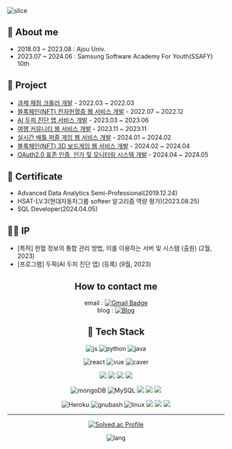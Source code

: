 ![slice](https://capsule-render.vercel.app/api?type=slice&color=auto&height=200&text=Hi,there&fontAlign=70&rotate=13&fontAlignY=25&desc=I'm%20Juyeori.&descAlign=70.&descAlignY=44)

<div>
  
  ## 👋 About me
  * 2018.03 ~ 2023.08 : Ajou Univ.
  * 2023.07 ~ 2024.06 : Samsung Software Academy For Youth(SSAFY) 10th

  ## 🌱 Project
  * [과제 채점 크롤러 개발](https://github.com/Juyeori/bbSelenium) - 2022.03 ~ 2022.03
  * [블록체인(NFT) 전자헌혈증 웹 서비스 개발](https://github.com/Juyeori/paran_bloodchain) - 2022.07 ~ 2022.12
  * [AI 두피 진단 앱 서비스 개발](https://github.com/Juyeori/DoPic) - 2023.03 ~ 2023.06
  * [여행 커뮤니티 웹 서비스 개발](https://github.com/Juyeori/JYTRIP) - 2023.11 ~ 2023.11
  * [실시간 배틀 퍼즐 게임 웹 서비스 개발](https://github.com/PuzzlePop/PuzzlePop-BE) - 2024.01 ~ 2024.02
  * [블록체인(NFT) 3D 보드게임 웹 서비스 개발](https://github.com/Sea-of-Secrets/sos) - 2024.02 ~ 2024.04
  * [OAuth2.0 표준 인증, 인가 및 모니터링 시스템 개발](https://github.com/Juyeori/SSAFYOAuth) - 2024.04 ~ 2024.05

  ## 📗 Certificate
  * Advanced Data Analytics Semi-Professional(2019.12.24)
  * HSAT-LV.3(현대자동차그룹 softeer 알고리즘 역량 평가)(2023.08.25)
  * SQL Developer(2024.04.05)

  ## 👨‍💼 IP
  * [특허] 헌혈 정보의 통합 관리 방법, 이를 이용하는 서버 및 시스템 (출원) (2월, 2023)
  * [프로그램] 두픽(AI 두피 진단 앱) (등록) (9월, 2023)

  <div align='center'>
    
  ## How to contact me
  
  email : [![Gmail Badge](https://img.shields.io/badge/Gmail-D14836?style=flat&logo=Gmail&logoColor=white)](mailto:dlwndus0728@ajou.ac.kr) <br/>
  blog : [![Blog](https://img.shields.io/badge/Tech%20Blog-555263?style=flat&logoColor=white)](http://juyeori.github.io/)

  </div>
  
  <div align='center'>
    
  ## 🚀 Tech Stack
    
  ![js](https://img.shields.io/badge/JavaScript-F7DF1E?style=flat&logo=JavaScript&logoColor=white)
  ![python](https://img.shields.io/badge/Python-3776AB?style=flat&logo=Python&logoColor=white)
  ![java](https://img.shields.io/badge/java-E34F26?style=flat&logo=java&logoColor=white)

  ![react](https://img.shields.io/badge/React-61DAFB?style=flat&logo=React&logoColor=white)
  ![vue](https://img.shields.io/badge/vuedotjs-4FC08D?style=flat&logo=vuedotjs&logoColor=#4FC08D)
  ![caver](https://img.shields.io/badge/Caver.js-000111?style=flat-square)

  <img src="https://img.shields.io/badge/Node.js-5FA04E?style=for-the-badge&logo=Node.js&logoColor=white">
  <img src="https://img.shields.io/badge/Express-000000?style=for-the-badge&logo=Express&logoColor=white">
  <img src="https://img.shields.io/badge/Spring-6DB33F?style=for-the-badge&logo=Spring&logoColor=white">
  <img src="https://img.shields.io/badge/Spring Boot-6DB33F?style=for-the-badge&logo=Spring Boot&logoColor=white">

  ![mongoDB](https://img.shields.io/badge/MongoDB-47A248?style=flat&logo=mongodb&logoColor=white)
  ![MySQL](https://img.shields.io/badge/MySQL-4479A1?style=flat&logo=MySQL&logoColor=white)
  <img src="https://img.shields.io/badge/Elasticsearch-005571?style=for-the-badge&logo=Elasticsearch&logoColor=white">
  <img src="https://img.shields.io/badge/PostgreSQL-4169E1?style=for-the-badge&logo=PostgreSQL&logoColor=white">
  <img src="https://img.shields.io/badge/Redis-FF4438?style=for-the-badge&logo=Redis&logoColor=white">

  ![Heroku](https://img.shields.io/badge/Heroku-430098?style=flat&logo=Heroku&logoColor=white)
  ![gnubash](https://img.shields.io/badge/shell-4EAA25?style=flat&logo=gnubash&logoColor=white)
  ![linux](https://img.shields.io/badge/linux-FCC624?style=flat&logo=linux&logoColor=white)
  <img src="https://img.shields.io/badge/Amazon AWS-232F3E?style=for-the-badge&logo=AWS&logoColor=white">
  <img src="https://img.shields.io/badge/Docker-2496ED?style=for-the-badge&logo=Docker&logoColor=white">
  <img src="https://img.shields.io/badge/Jenkins-D24939?style=for-the-badge&logo=Jenkins&logoColor=white">
  </div>
  
  
  
 </div>

---

<div align='center'>
  
  [![Solved.ac Profile](http://mazassumnida.wtf/api/v2/generate_badge?boj=dlwndus0728)](https://solved.ac/profile/dlwndus0728)
  
  ![lang](https://github-readme-stats.vercel.app/api/top-langs/?username=Juyeori&layout=compact&theme=radical)

<!--
  ![mazandi profile](http://mazandi.herokuapp.com/api?handle=dlwndus0728&theme=cold)
  -->
</div>
